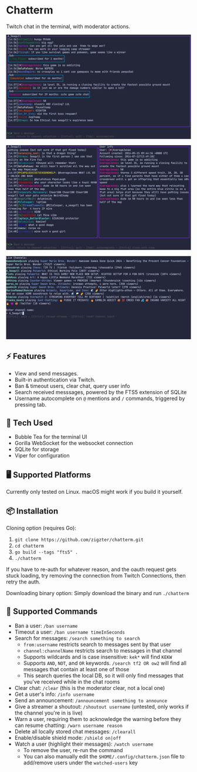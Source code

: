 # Chatterm

Twitch chat in the terminal, with moderator actions.

![Chat app preview image](./chat_view.png)

![Chat app preview image](./info_view.png)

![Chat app channel input image](./channel_input.png)

## ⚡ Features
- View and send messages.
- Built-in authentication via Twitch.
- Ban & timeout users, clear chat, query user info
- Search received messsages, powered by the FTS5 extension of SQLite
- Username autocomplete on `@` mentions and `/` commands, triggered by pressing tab.

## 🔧 Tech Used
- Bubble Tea for the terminal UI
- Gorilla WebSocket for the websocket connection
- SQLite for storage
- Viper for configuration

## 🖥️ Supported Platforms
Currently only tested on Linux. macOS might work if you build it yourself.

## 📦 Installation
Cloning option (requires Go):
1. `git clone https://github.com/zigzter/chatterm.git`
2. `cd chatterm`
3. `go build --tags "fts5" .`
4. `./chatterm`

If you have to re-auth for whatever reason, and the oauth request gets stuck loading, try removing the connection from Twitch Connections, then retry the auth.

Downloading binary option:
Simply download the binary and run `./chatterm`

## 🚀 Supported Commands
- Ban a user: `/ban username`
- Timeout a user: `/ban username timeInSeconds`
- Search for messages: `/search something to search`
    - `from:username` restricts search to messages sent by that user
    - `channel:channelName` restricts search to messages in that channel
    - Supports wildcards and is case insensitive: `kek*` will find `KEKW`
    - Supports `AND`, `NOT`, and `OR` keywords. `/search tf2 OR ow2` will find all messages that contain at least one of those
    - This search queries the local DB, so it will only find messages that you've received while in the chat rooms
- Clear chat: `/clear` (this is the moderator clear, not a local one)
- Get a user's info: `/info username`
- Send an announcement: `/announcement something to announce`
- Give a streamer a shoutout: `/shoutout username` (untested, only works if the channel you're in is live)
- Warn a user, requiring them to acknowledge the warning before they can resume chatting: `/warn username reason`
- Delete all locally stored chat messages: `/clearall`
- Enable/disable shield mode: `/shield on|off`
- Watch a user (highlight their messages): `/watch username`
    - To remove the user, re-run the command
    - You can also manually edit the `$HOME/.config/chatterm.json` file to add/remove users under the `watched-users` key


